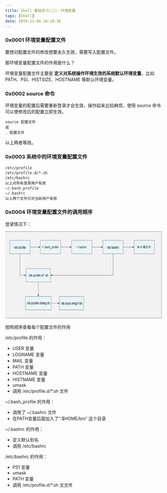 ```yaml
---
title: Shell 基础学习(二)：环境变量
tags: [Shell]
date: 2019-11-04 18:10:36
---
```


### 0x0001 环境变量配置文件

要想对配置文件的修改想要永久生效，需要写入配置文件。

那环境变量配置文件的作用是什么？


<!-- more -->
环境变量配置文件主要是 **定义对系统操作环境生效的系统默认环境变量**，比如 PATH、PSI、HISTSIZE、HOSTNAME 等默认环境变量。



### 0x0002 source 命令

环境变量的配置后需要重新登录才会生效，操作起来比较麻烦，使用 source 命令可以使修改后的配置立即生效。

```
source 配置文件 
或 
. 配置文件
```

以上两者等效。



### 0x0003 系统中的环境变量配置文件


```
/etc/profile
/etc/profile.d/*.sh
/etc/bashrc
以上对所有登录用户有效
~/.bash_profile
~/.bashrc
以上两个文件只对当前用户有效
```


### 0x0004 环境变量配置文件的调用顺序


 登录情况下：

![](/../images/2019_09_20_01.png)
 

按照顺序查看每个配置文件的作用


/etc/profile 的作用：

* USER 变量
* LOGNAME 变量
* MAIL 变量
* PATH 变量
* HOSTNAME 变量
* HISTNAME 变量
* umask
* 调用 /etc/profile.d/*.sh 文件

 ~/.bash_profile 的作用：

* 调用了 ~/.bashrc 文件
* 在PATH变量后面加入了“:$HOME/bin” 这个目录

 ~/.bashrc 的作用：

* 定义默认别名
* 调用 /etc/bashrc


/etc/bashrc 的作用：

* PS1 变量
* umask
* PATH 变量
* 调用 /etc/profile.d/*.sh 文文件